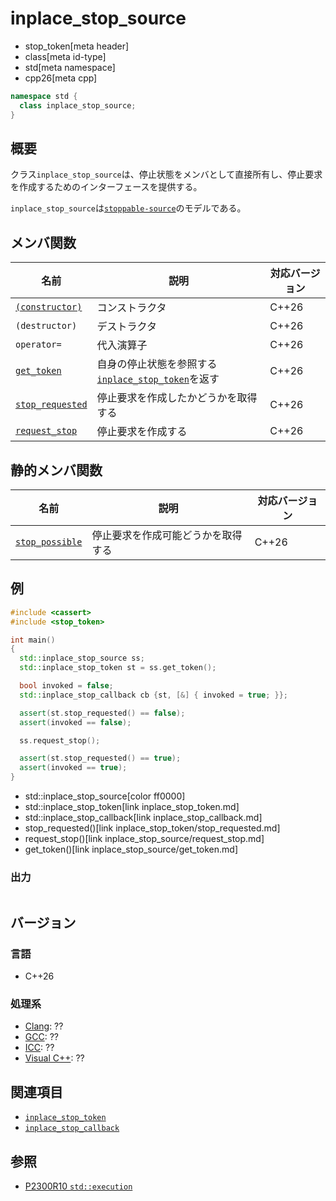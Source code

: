 # inplace_stop_source
* stop_token[meta header]
* class[meta id-type]
* std[meta namespace]
* cpp26[meta cpp]

```cpp
namespace std {
  class inplace_stop_source;
}
```

## 概要
クラス`inplace_stop_source`は、停止状態をメンバとして直接所有し、停止要求を作成するためのインターフェースを提供する。

`inplace_stop_source`は[`stoppable-source`](stoppable-source.md)のモデルである。


## メンバ関数

| 名前 | 説明 | 対応バージョン |
|------|------|-------|
| [`(constructor)`](inplace_stop_source/op_constructor.md) | コンストラクタ | C++26 |
| `(destructor)` | デストラクタ | C++26 |
| `operator=` | 代入演算子 | C++26 |
| [`get_token`](inplace_stop_source/get_token.md) | 自身の停止状態を参照する[`inplace_stop_token`](inplace_stop_token.md)を返す | C++26 |
| [`stop_requested`](inplace_stop_source/stop_requested.md) | 停止要求を作成したかどうかを取得する | C++26 |
| [`request_stop`](inplace_stop_source/request_stop.md) | 停止要求を作成する | C++26 |

## 静的メンバ関数

| 名前 | 説明 | 対応バージョン |
|------|------|-------|
| [`stop_possible`](inplace_stop_source/stop_possible.md) | 停止要求を作成可能どうかを取得する | C++26 |


## 例
```cpp example
#include <cassert>
#include <stop_token>

int main()
{
  std::inplace_stop_source ss;
  std::inplace_stop_token st = ss.get_token();

  bool invoked = false;
  std::inplace_stop_callback cb {st, [&] { invoked = true; }};

  assert(st.stop_requested() == false);
  assert(invoked == false);

  ss.request_stop();

  assert(st.stop_requested() == true);
  assert(invoked == true);
}
```
* std::inplace_stop_source[color ff0000]
* std::inplace_stop_token[link inplace_stop_token.md]
* std::inplace_stop_callback[link inplace_stop_callback.md]
* stop_requested()[link inplace_stop_token/stop_requested.md]
* request_stop()[link inplace_stop_source/request_stop.md]
* get_token()[link inplace_stop_source/get_token.md]

### 出力
```
```


## バージョン
### 言語
- C++26

### 処理系
- [Clang](/implementation.md#clang): ??
- [GCC](/implementation.md#gcc): ??
- [ICC](/implementation.md#icc): ??
- [Visual C++](/implementation.md#visual_cpp): ??


## 関連項目
- [`inplace_stop_token`](inplace_stop_token.md)
- [`inplace_stop_callback`](inplace_stop_callback.md)


## 参照
- [P2300R10 `std::execution`](https://www.open-std.org/jtc1/sc22/wg21/docs/papers/2024/p2300r10.html)

